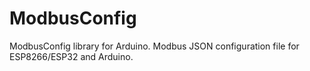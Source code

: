 # ModbusConfig
ModbusConfig library for Arduino. Modbus JSON configuration file for ESP8266/ESP32 and Arduino. 
